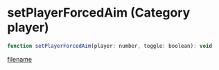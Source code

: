 # setPlayerForcedAim (Category player)

```js
function setPlayerForcedAim(player: number, toggle: boolean): void
```

[filename](setPlayerForcedAim_m.md ':include')